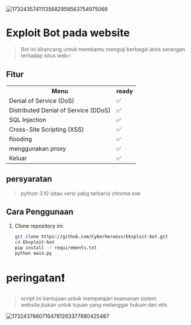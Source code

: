 ![17324357411135682958563754975069](https://github.com/user-attachments/assets/0c78233a-35d1-4498-bc62-0e9c7bb20230)

# Exploit Bot pada website
> Bot ini dirancang untuk membantu menguji berbagai jenis serangan terhadap situs web🔥
## Fitur

<table>
  <tr>
    <th>Menu</th>
    <th>ready</th>
  </tr>
  <tr>
    <td>Denial of Service (DoS)</td>
    <td>✅</td>
  </tr>
  <tr>
    <td>Distributed Denial of Service (DDoS)</td>
    <td>✅</td>
  </tr>
  <tr>
    <td>SQL Injection</td>
    <td>✅</td>
  </tr>
  <tr>
    <td>Cross-Site Scripting (XSS)</td>
    <td>✅</td>
  </tr>
  <tr>
    <td>flooding</td>
    <td>✅</td>
  </tr>
  <tr>
    <td>menggunakan proxy</td>
    <td>✅</td>
  </tr>
  <tr>
    <td>Keluar</td>
    <td>✅</td>
  </tr>
</table>

## persyaratan 
> python 3.10 (atau versi yabg terbaru)
> chrome.exe

## Cara Penggunaan

1. Clone repository ini:
   ```bash
   git clone https://github.com/Cyberheroess/Eksploit-bot.git
   cd Eksploit-bot
   pip install -r requirements.txt
   python main.py
   ```
# peringatan❗
> script ini bertujuan untuk mempelajari keamanan sistem website,bukan untuk tujuan yang melanggar hukum dan etis

![17324378607164781263377880425487](https://github.com/user-attachments/assets/e5d7478e-6541-4c6d-a7c3-89ed97a4c62c)
